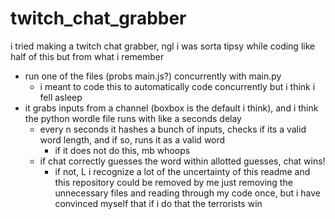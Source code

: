 # twitch_chat_grabber

i tried making a twitch chat grabber, ngl i was sorta tipsy while coding like half of this but from what i remember 
  - run one of the files (probs main.js?) concurrently with main.py
    - i meant to code this to automatically code concurrently but i think i fell asleep
  - it grabs inputs from a channel (boxbox is the default i think), and i think the python wordle file runs with like a seconds delay
    - every n seconds it hashes a bunch of inputs, checks if its a valid word length, and if so, runs it as a valid word
      - if it does not do this, mb whoops
    - if chat correctly guesses the word within allotted guesses, chat wins!
      - if not, L
i recognize a lot of the uncertainty of this readme and this repository could be removed by me just removing the unnecessary files and reading through my code once, but i have convinced myself that if i do that the terrorists win 
